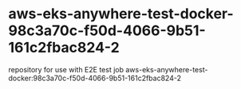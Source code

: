 # aws-eks-anywhere-test-docker-98c3a70c-f50d-4066-9b51-161c2fbac824-2
repository for use with E2E test job aws-eks-anywhere-test-docker:98c3a70c-f50d-4066-9b51-161c2fbac824-2
